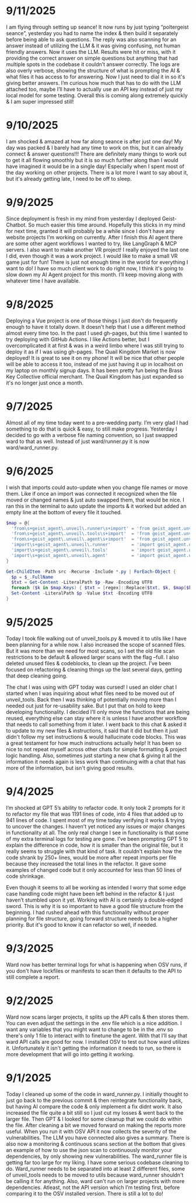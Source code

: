 # 9/11/2025
I am flying through setting up seance! It now runs by just typing “poltergeist seance”, yesterday you had to name the index & then build it separately before being able to ask questions. The reply was also scanning for an answer instead of utilizing the LLM & it was giving confusing, not human friendly answers. Now it uses the LLM. Results were hit or miss, with it providing the correct answer on simple questions but anything that had multiple spots in the codebase it couldn’t answer correctly. The logs are also overly verbose, showing the structure of what is prompting the AI & what files it has access to for answering. Now I just need to dial it in so it's giving better answers. I’m curious how much that has to do with the LLM attached too, maybe I’ll have to actually use an API key instead of just my local model for some testing. Overall this is coming along extremely quickly & I am super impressed still!

# 9/10/2025
I am shocked & amazed at how far along seance is after just one day! My day was packed & I barely had any time to work on this, but it can already connect & answer questions!!! There are definitely many things to work out to get it all flowing smoothly but it is so much further along than I would have imagined it would be in a single day! Especially when I spent most of the day working on other projects. There is a lot more I want to say about it, but it's already getting late, I need to be off to sleep. 

# 9/9/2025
Since deployment is fresh in my mind from yesterday I deployed Geist-Chatbot. So much easier this time around. Hopefully this sticks in my mind for next time, granted it will probably be a while since I don't have any website projects I’m working on currently. After I finish this AI agent there are some other agent workflows I wanted to try, like LangGraph & MCP servers. I also want to make another VR project! I really enjoyed the last one I did, even though it was a work project. I would like to make a small VR game just for fun! There is just not enough time in the world for everything I want to do! I have so much client work to do right now, I think it's going to slow down my AI Agent project for this month. I’ll keep moving along with whatever time I have available. 

# 9/8/2025
Deploying a Vue project is one of those things I just don't do frequently enough to have it totally down. It doesn't help that I use a different method almost every time too. In the past I used gh-pages, but this time I wanted to try deploying with GitHub Actions. I like Actions better, but I overcomplicated it at first & was in a weird limbo where I was still trying to deploy it as if I was using gh-pages. The Quail Kingdom Market is now deployed! It is great to see it on my phone! It will be nice that other people will be able to access it too, instead of me just having it up in localhost on my laptop on monthly signup days. It has been pretty fun being the Brass Key Collective official merchant. The Quail Kingdom has just expanded so it's no longer just once a month. 

# 9/7/2025
Almost all of my time today went to a pre-wedding party. I’m very glad I had something to do that is quick & easy, to still make progress. Yesterday I decided to go with a verbose file naming convention, so I just swapped ward to that as well. Instead of just ward/runner.py it is now ward/ward_runner.py. 

# 9/6/2025
I wish that imports could auto-update when you change file names or move them. Like if once an import was connected it recognized when the file moved or changed names & just auto swapped them, that would be nice. I ran this in the terminal to auto update the imports & it worked but added an empty line at the bottom of every file it touched.

```powershell
$map = @{
  'from\s+geist_agent\.unveil\.runner\s+import' = 'from geist_agent.unveil.unveil_runner import'
  'from\s+geist_agent\.unveil\.tools\s+import'  = 'from geist_agent.unveil.unveil_tools import'
  'from\s+geist_agent\.unveil\.agent\s+import'  = 'from geist_agent.unveil.unveil_agent import'
  'import\s+geist_agent\.unveil\.runner'        = 'import geist_agent.unveil.unveil_runner'
  'import\s+geist_agent\.unveil\.tools'         = 'import geist_agent.unveil.unveil_tools'
  'import\s+geist_agent\.unveil\.agent'         = 'import geist_agent.unveil.unveil_agent'
}

Get-ChildItem -Path src -Recurse -Include *.py | ForEach-Object {
  $p = $_.FullName
  $txt = Get-Content -LiteralPath $p -Raw -Encoding UTF8
  foreach ($k in $map.Keys) { $txt = [regex]::Replace($txt, $k, $map[$k]) }
  Set-Content -LiteralPath $p -Value $txt -Encoding UTF8
}
```

# 9/5/2025
Today I took file walking out of unveil_tools.py & moved it to utils like I have been planning for a while now. I also increased the scope of scanned files. But it was more than we need for most scans, so I set the old file scan restrictions to be default & allowed larger scans with the flag –full. I also deleted unused files & codeblocks, to clean up the project. I’ve been focused on refactoring & cleaning things up the last several days, getting that deep cleaning going.

The chat I was using with GPT today was cursed! I used an older chat I started when I was inquiring about what files need to be moved out of unveil_tools. Back then I was thinking of potentially moving more than I needed out just for re-usability sake. But I put that on hold to keep developing functionality. I decided I’ll only move the functions that are being reused, everything else can stay where it is unless I have another workflow that needs to call something from it later. I went back to this chat & asked it to update to my new files & instructions, it said that it did but then it just didn't follow my set instructions & would hallucinate code blocks. This was a great testament for how much instructions actually help! It has been so nice to not repeat myself across other chats for simple formatting & project logic handling. Also, sometimes just starting a new chat & giving it all the information it needs again is less work than continuing with a chat that has more of the information, but isn't giving good results. 

# 9/4/2025
I’m shocked at GPT 5’s ability to refactor code. It only took 2 prompts for it to refactor my file that was 1191 lines of code, into 4 files that added up to 941 lines of code. I spent most of my time today verifying it works & trying to uncover the changes. I haven't yet noticed any issues or major changes in functionality at all. The only real change I see in functionality is that some of my extra terminal logs for testing are gone. I’ve been prompting GPT 5 to explain the difference in code, how it is smaller than the original file, but it really seems to struggle with that kind of task. It couldn't explain how the code shrank by 250+ lines, would be more after repeat imports per file because they increased the total lines in the refactor. It gave some examples of changed code but it only accounted for less than 50 lines of code shrinkage. 

Even though it seems to all be working as intended I worry that some edge case handling code might have been left behind in the refactor & I just haven’t stumbled upon it yet. Working with AI is certainly a double-edged sword. This is why it is so important to have a good file structure from the beginning. I had rushed ahead with this functionality without proper planning for file structure, going forward structure needs to be a higher priority. But it's good to know it can refactor so well, if needed. 

# 9/3/2025
Ward now has better terminal logs for what is happening when OSV runs, if you don't have lockfiles or manifests to scan then it defaults to the API to still complete a report. 

# 9/2/2025
Ward now scans larger projects, it splits up the API calls & then stores them. You can even adjust the settings in the .env file which is a nice addition. I want any variables that you might want to change to be in the .env so there's only 1 file to interact with to finetune the agent. With that I’ll say that ward API calls are good for now. I installed OSV to test out how ward utilizes it. Unfortunately it isn't getting the information it needs to run, so there is more development that will go into getting it working. 

# 9/1/2025
Today I cleaned up some of the code in ward_runner.py. I initially thought to just go back to the previous commit & then reintegrate functionality back, but having AI compare the code & only implement a fix didnt work. It also increased the file quite a bit still so I just cut my losses & went back to the larger file. Then GPT & I looked for some cleanup that we could do within the file. After cleaning a bit we moved forward on making the reports more useful. When you run it with OSV API it now collects the severity of the vulnerabilities. The LLM you have connected also gives a summary. There is also now a monitoring & continuous scans section at the bottom that gives an example of how to use the json scan to continuously monitor your dependencies, by only showing new vulnerabilities. 
The ward_runner file is getting far too large for my liking. I have some serious codebase cleaning to do. Ward_runner needs to be separated into at least 2 different files, some of unveil_tools needs to be moved to utils because ward_runner shouldn't be calling it for anything. Also, ward can't run on larger projects with more dependencies. Atleast, not the API version which I’m testing first, before comparing it to the OSV installed version. There is still a lot to do!